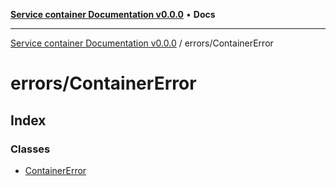 [**Service container Documentation v0.0.0**](../../README.md) • **Docs**

***

[Service container Documentation v0.0.0](../../modules.md) / errors/ContainerError

# errors/ContainerError

## Index

### Classes

- [ContainerError](classes/ContainerError.md)
